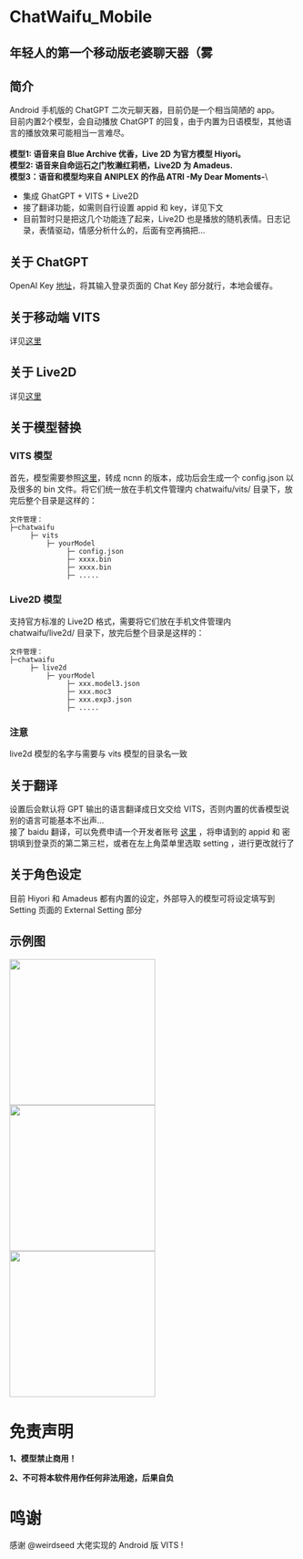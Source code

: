 # ChatWaifu_Mobile
## 年轻人的第一个移动版老婆聊天器（雾
## 简介
Android 手机版的 ChatGPT 二次元聊天器，目前仍是一个相当简陋的 app。\
目前内置2个模型，会自动播放 ChatGPT 的回复，由于内置为日语模型，其他语言的播放效果可能相当一言难尽。\
\
**模型1: 语音来自 Blue Archive 优香，Live 2D 为官方模型 Hiyori。**\
**模型2: 语音来自命运石之门牧濑红莉栖，Live2D 为 Amadeus.**\
**模型3：语音和模型均来自 ANIPLEX 的作品 ATRI -My Dear Moments-**\

- 集成 GhatGPT + VITS + Live2D
- 接了翻译功能，如需则自行设置 appid 和 key，详见下文
- 目前暂时只是把这几个功能连了起来，Live2D 也是播放的随机表情。日志记录，表情驱动，情感分析什么的，后面有空再搞把...
## 关于 ChatGPT
OpenAI Key [地址](https://platform.openai.com/account/api-keys)，将其输入登录页面的 Chat Key 部分就行，本地会缓存。
## 关于移动端 VITS
详见[这里](https://github.com/weirdseed/Vits-Android-ncnn)
## 关于 Live2D
详见[这里](https://docs.live2d.com/cubism-sdk-manual/top/)
## 关于模型替换
### VITS 模型
首先，模型需要参照[这里](https://github.com/weirdseed/vits-ncnn-convert-tool)，转成 ncnn 的版本，成功后会生成一个 config.json 以及很多的 bin 文件。将它们统一放在手机文件管理内 chatwaifu/vits/ 目录下，放完后整个目录是这样的：
```
文件管理：
├─chatwaifu
     ├─ vits
         ├─ yourModel
              ├─ config.json
              ├─ xxxx.bin
              ├─ xxxx.bin
              ├─ .....
```
### Live2D 模型
支持官方标准的 Live2D 格式，需要将它们放在手机文件管理内 chatwaifu/live2d/ 目录下，放完后整个目录是这样的：
```
文件管理：
├─chatwaifu
     ├─ live2d
         ├─ yourModel
              ├─ xxx.model3.json
              ├─ xxx.moc3
              ├─ xxx.exp3.json
              ├─ .....
```
### 注意
live2d 模型的名字与需要与 vits 模型的目录名一致
## 关于翻译
设置后会默认将 GPT 输出的语言翻译成日文交给 VITS，否则内置的优香模型说别的语言可能基本不出声... \
接了 baidu 翻译，可以免费申请一个开发者账号 [这里](https://api.fanyi.baidu.com/) ，将申请到的 appid 和 密钥填到登录页的第二第三栏，或者在左上角菜单里选取 setting ，进行更改就行了
## 关于角色设定
目前 Hiyori 和 Amadeus 都有内置的设定，外部导入的模型可将设定填写到 Setting 页面的 External Setting 部分
## 示例图
<img width="256" src="https://user-images.githubusercontent.com/30189805/221414807-11e1ca0e-4046-4702-a730-b80dbf8c4102.png"><img width="256" src="https://user-images.githubusercontent.com/30189805/221415390-1a75a515-912b-4024-9a16-9118fb897175.png">
<img src="https://user-images.githubusercontent.com/30189805/221416029-7247c2eb-3973-49f4-bdb4-7a2cf81ae74a.png" width="256">


# 免责声明
  **1、模型禁止商用！**
  
  **2、不可将本软件用作任何非法用途，后果自负**

# 鸣谢
感谢 @weirdseed 大佬实现的 Android 版 VITS !
